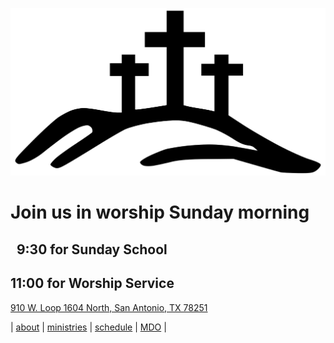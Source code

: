 ![](logo.svg)
# Join us in worship Sunday morning 
## &nbsp;&nbsp;9:30 for Sunday School
## 11:00 for Worship Service
[910 W. Loop 1604 North, San Antonio, TX 78251](https://goo.gl/maps/YCmg9fCGHXT2)

| [about](about.md) | [ministries](ministries.md) | [schedule](cal.md) | [MDO](mdo.md) | 
